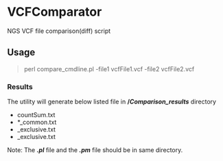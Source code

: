 # VCFComparator
NGS VCF file comparison(diff) script

## Usage

> perl compare_cmdline.pl -file1 vcfFile1.vcf -file2 vcfFile2.vcf

### Results
The utility will generate below listed file in **/_Comparison_results_** directory
+ countSum.txt
+ *_common.txt
+ <file1>_exclusive.txt
+ <file12>_exclusive.txt


Note: The **_.pl_** file and the **_.pm_** file should be in same directory.
